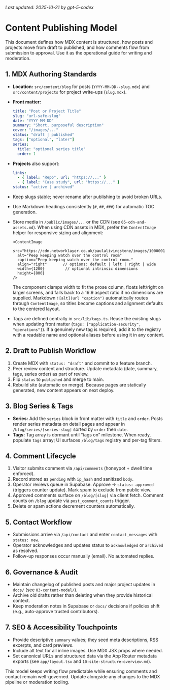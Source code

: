 _Last updated: 2025-10-21 by gpt-5-codex_

# Content Publishing Model

This document defines how MDX content is structured, how posts and projects move from draft to published, and how comments flow from submission to approval. Use it as the operational guide for writing and moderation.

## 1. MDX Authoring Standards

- **Location:** `src/content/blog` for posts (`YYYY-MM-DD--slug.mdx`) and `src/content/projects` for project write-ups (`slug.mdx`).
- **Front matter:**

  ```yaml
  title: "Post or Project Title"
  slug: "url-safe-slug"
  date: "YYYY-MM-DD"
  summary: "Short, purposeful description"
  cover: "/images/..."
  status: "draft | published"
  tags: ["optional", "later"]
  series:
    title: "optional series title"
    order: 1
  ```

- **Projects** also support:

  ```yaml
  links:
    - { label: "Repo", url: "https://..." }
    - { label: "Case study", url: "https://..." }
  status: "active | archived"
  ```

- Keep slugs stable; never rename after publishing to avoid broken URLs.
- Use Markdown headings consistently (`#`, `##`, `###`) for automatic TOC generation.
- Store media in `/public/images/...` or the CDN (see `05-cdn-and-assets.md`). When using CDN assets in MDX, prefer the `ContentImage` helper for responsive sizing and alignment:

  ```mdx
  <ContentImage
    src="https://cdn.networklayer.co.uk/paulalivingstone/images/1000001988.jpg"
    alt="Peep keeping watch over the control room"
    caption="Peep keeping watch over the control room."
    align="right"       // options: default | left | right | wide
    width={1200}         // optional intrinsic dimensions
    height={800}
  />
  ```

  The component clamps width to fit the prose column, floats left/right on larger screens, and falls back to a 16:9 aspect ratio if no dimensions are supplied. Markdown `![alt](url "caption")` automatically routes through `ContentImage`, so titles become captions and alignment defaults to the centered layout.
- Tags are defined centrally in `src/lib/tags.ts`. Reuse the existing slugs when updating front matter (`tags: ["application-security", "operations"]`). If a genuinely new tag is required, add it to the registry with a readable name and optional aliases before using it in any content.

## 2. Draft to Publish Workflow

1. Create MDX with `status: "draft"` and commit to a feature branch.
2. Peer review content and structure. Update metadata (date, summary, tags, series order) as part of review.
3. Flip `status` to `published` and merge to main.
4. Rebuild site (automatic on merge). Because pages are statically generated, new content appears on next deploy.

## 3. Blog Series & Tags

- **Series:** Add the `series` block in front matter with `title` and `order`. Posts render series metadata on detail pages and appear in `/blog/series/[series-slug]` sorted by `order` then `date`.
- **Tags:** Tag array is dormant until “tags on” milestone. When ready, populate `tags` array; UI surfaces `/blog/tags` registry and per-tag filters.

## 4. Comment Lifecycle

1. Visitor submits comment via `/api/comments` (honeypot + dwell time enforced).
2. Record stored as `pending` with `ip_hash` and sanitized `body`.
3. Operator reviews queue in Supabase. Approve → `status: approved` (triggers counter update). Mark spam to exclude from public view.
4. Approved comments surface on `/blog/[slug]` via client fetch. Comment counts on `/blog` update via `post_comment_counts` trigger.
5. Delete or spam actions decrement counters automatically.

## 5. Contact Workflow

- Submissions arrive via `/api/contact` and enter `contact_messages` with `status: new`.
- Operator acknowledges and updates status to `acknowledged` or `archived` as resolved.
- Follow-up responses occur manually (email). No automated replies.

## 6. Governance & Audit

- Maintain changelog of published posts and major project updates in `docs/` (see `03-content-model/`).
- Archive old drafts rather than deleting when they provide historical context.
- Keep moderation notes in Supabase or `docs/` decisions if policies shift (e.g., auto-approve trusted contributors).

## 7. SEO & Accessibility Touchpoints

- Provide descriptive `summary` values; they seed meta descriptions, RSS excerpts, and card previews.
- Include alt text for all inline images. Use MDX JSX props where needed.
- Set canonical URLs and structured data via the App Router metadata exports (see `app/layout.tsx` and `10-site-structure-overview.md`).

This model keeps writing flow predictable while ensuring comments and contact remain well-governed. Update alongside any changes to the MDX pipeline or moderation tooling.
